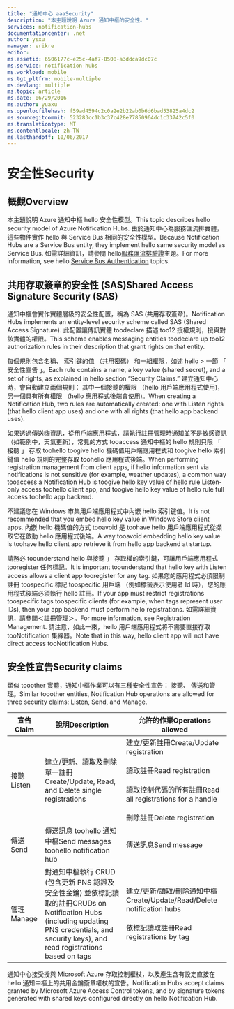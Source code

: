 ```yaml
---
title: "通知中心 aaaSecurity"
description: "本主題說明 Azure 通知中樞的安全性。"
services: notification-hubs
documentationcenter: .net
author: ysxu
manager: erikre
editor: 
ms.assetid: 6506177c-e25c-4af7-8508-a3ddca9dc07c
ms.service: notification-hubs
ms.workload: mobile
ms.tgt_pltfrm: mobile-multiple
ms.devlang: multiple
ms.topic: article
ms.date: 06/29/2016
ms.author: yuaxu
ms.openlocfilehash: f59ad4594c2c0a2e2b22ab0b6d6bad53825a4dc2
ms.sourcegitcommit: 523283cc1b3c37c428e77850964dc1c33742c5f0
ms.translationtype: MT
ms.contentlocale: zh-TW
ms.lasthandoff: 10/06/2017
---
```

# <a name="security"></a><span data-ttu-id="bb121-103">安全性</span><span class="sxs-lookup"><span data-stu-id="bb121-103">Security</span></span>
## <a name="overview"></a><span data-ttu-id="bb121-104">概觀</span><span class="sxs-lookup"><span data-stu-id="bb121-104">Overview</span></span>
<span data-ttu-id="bb121-105">本主題說明 Azure 通知中樞 hello 安全性模型。</span><span class="sxs-lookup"><span data-stu-id="bb121-105">This topic describes hello security model of Azure Notification Hubs.</span></span> <span data-ttu-id="bb121-106">由於通知中心為服務匯流排實體，這些物件實作 hello 與 Service Bus 相同的安全性模型。</span><span class="sxs-lookup"><span data-stu-id="bb121-106">Because Notification Hubs are a Service Bus entity, they implement hello same security model as Service Bus.</span></span> <span data-ttu-id="bb121-107">如需詳細資訊，請參閱 hello[服務匯流排驗證](https://msdn.microsoft.com/library/azure/dn155925.aspx)主題。</span><span class="sxs-lookup"><span data-stu-id="bb121-107">For more information, see hello [Service Bus Authentication](https://msdn.microsoft.com/library/azure/dn155925.aspx) topics.</span></span>

## <a name="shared-access-signature-security-sas"></a><span data-ttu-id="bb121-108">共用存取簽章的安全性 (SAS)</span><span class="sxs-lookup"><span data-stu-id="bb121-108">Shared Access Signature Security (SAS)</span></span>
<span data-ttu-id="bb121-109">通知中樞會實作實體層級的安全性配置，稱為 SAS (共用存取簽章)。</span><span class="sxs-lookup"><span data-stu-id="bb121-109">Notification Hubs implements an entity-level security scheme called SAS (Shared Access Signature).</span></span> <span data-ttu-id="bb121-110">此配置讓傳訊實體 toodeclare 描述 too12 授權規則，授與對該實體的權限。</span><span class="sxs-lookup"><span data-stu-id="bb121-110">This scheme enables messaging entities toodeclare up too12 authorization rules in their description that grant rights on that entity.</span></span>

<span data-ttu-id="bb121-111">每個規則包含名稱、 索引鍵的值 （共用密碼） 和一組權限，如述 hello > 一節 「 安全性宣告 」。</span><span class="sxs-lookup"><span data-stu-id="bb121-111">Each rule contains a name, a key value (shared secret), and a set of rights, as explained in hello section “Security Claims.”</span></span> <span data-ttu-id="bb121-112">建立通知中心時，會自動建立兩個規則： 其中一個接聽的權限 （hello 用戶端應用程式使用)，另一個具有所有權限 （hello 應用程式後端會使用)。</span><span class="sxs-lookup"><span data-stu-id="bb121-112">When creating a Notification Hub, two rules are automatically created: one with Listen rights (that hello client app uses) and one with all rights (that hello app backend uses).</span></span>

<span data-ttu-id="bb121-113">如果透過傳送嗨資訊，從用戶端應用程式，請執行註冊管理時通知並不是敏感資訊 （如範例中，天氣更新），常見的方式 tooaccess 通知中樞的 hello 規則只限 「 接聽 」 存取 toohello toogive hello 機碼值用戶端應用程式和 toogive hello 索引鍵值 hello 規則的完整存取 toohello 應用程式後端。</span><span class="sxs-lookup"><span data-stu-id="bb121-113">When performing registration management from client apps, if hello information sent via notifications is not sensitive (for example, weather updates), a common way tooaccess a Notification Hub is toogive hello key value of hello rule Listen-only access toohello client app, and toogive hello key value of hello rule full access toohello app backend.</span></span>

<span data-ttu-id="bb121-114">不建議您在 Windows 市集用戶端應用程式中內嵌 hello 索引鍵值。</span><span class="sxs-lookup"><span data-stu-id="bb121-114">It is not recommended that you embed hello key value in Windows Store client apps.</span></span> <span data-ttu-id="bb121-115">內嵌 hello 機碼值的方式 tooavoid 是 toohave hello 用戶端應用程式從擷取它在啟動 hello 應用程式後端。</span><span class="sxs-lookup"><span data-stu-id="bb121-115">A way tooavoid embedding hello key value is toohave hello client app retrieve it from hello app backend at startup.</span></span>

<span data-ttu-id="bb121-116">請務必 toounderstand hello 與接聽 」 存取權的索引鍵，可讓用戶端應用程式 tooregister 任何標記。</span><span class="sxs-lookup"><span data-stu-id="bb121-116">It is important toounderstand that hello key with Listen access allows a client app tooregister for any tag.</span></span> <span data-ttu-id="bb121-117">如果您的應用程式必須限制註冊 toospecific 標記 toospecific 用戶端 （例如標籤表示使用者 Id 時），您的應用程式後端必須執行 hello 註冊。</span><span class="sxs-lookup"><span data-stu-id="bb121-117">If your app must restrict registrations toospecific tags toospecific clients (for example, when tags represent user IDs), then your app backend must perform hello registrations.</span></span> <span data-ttu-id="bb121-118">如需詳細資訊，請參閱＜註冊管理＞。</span><span class="sxs-lookup"><span data-stu-id="bb121-118">For more information, see Registration Management.</span></span> <span data-ttu-id="bb121-119">請注意，如此一來，hello 用戶端應用程式將不需要直接存取 tooNotification 集線器。</span><span class="sxs-lookup"><span data-stu-id="bb121-119">Note that in this way, hello client app will not have direct access tooNotification Hubs.</span></span>

## <a name="security-claims"></a><span data-ttu-id="bb121-120">安全性宣告</span><span class="sxs-lookup"><span data-stu-id="bb121-120">Security claims</span></span>
<span data-ttu-id="bb121-121">類似 tooother 實體，通知中樞作業可以有三種安全性宣告： 接聽、 傳送和管理。</span><span class="sxs-lookup"><span data-stu-id="bb121-121">Similar tooother entities, Notification Hub operations are allowed for three security claims: Listen, Send, and Manage.</span></span>

| <span data-ttu-id="bb121-122">宣告</span><span class="sxs-lookup"><span data-stu-id="bb121-122">Claim</span></span> | <span data-ttu-id="bb121-123">說明</span><span class="sxs-lookup"><span data-stu-id="bb121-123">Description</span></span> | <span data-ttu-id="bb121-124">允許的作業</span><span class="sxs-lookup"><span data-stu-id="bb121-124">Operations allowed</span></span> |
| --- | --- | --- |
| <span data-ttu-id="bb121-125">接聽</span><span class="sxs-lookup"><span data-stu-id="bb121-125">Listen</span></span> |<span data-ttu-id="bb121-126">建立/更新、讀取及刪除單一註冊</span><span class="sxs-lookup"><span data-stu-id="bb121-126">Create/Update, Read, and Delete single registrations</span></span> |<span data-ttu-id="bb121-127">建立/更新註冊</span><span class="sxs-lookup"><span data-stu-id="bb121-127">Create/Update registration</span></span><br><br><span data-ttu-id="bb121-128">讀取註冊</span><span class="sxs-lookup"><span data-stu-id="bb121-128">Read registration</span></span><br><br><span data-ttu-id="bb121-129">讀取控制代碼的所有註冊</span><span class="sxs-lookup"><span data-stu-id="bb121-129">Read all registrations for a handle</span></span><br><br><span data-ttu-id="bb121-130">刪除註冊</span><span class="sxs-lookup"><span data-stu-id="bb121-130">Delete registration</span></span> |
| <span data-ttu-id="bb121-131">傳送</span><span class="sxs-lookup"><span data-stu-id="bb121-131">Send</span></span> |<span data-ttu-id="bb121-132">傳送訊息 toohello 通知中樞</span><span class="sxs-lookup"><span data-stu-id="bb121-132">Send messages toohello notification hub</span></span> |<span data-ttu-id="bb121-133">傳送訊息</span><span class="sxs-lookup"><span data-stu-id="bb121-133">Send message</span></span> |
| <span data-ttu-id="bb121-134">管理</span><span class="sxs-lookup"><span data-stu-id="bb121-134">Manage</span></span> |<span data-ttu-id="bb121-135">對通知中樞執行 CRUD (包含更新 PNS 認證及安全性金鑰) 並依標記讀取的註冊</span><span class="sxs-lookup"><span data-stu-id="bb121-135">CRUDs on Notification Hubs (including updating PNS credentials, and security keys), and read registrations based on tags</span></span> |<span data-ttu-id="bb121-136">建立/更新/讀取/刪除通知中樞</span><span class="sxs-lookup"><span data-stu-id="bb121-136">Create/Update/Read/Delete notification hubs</span></span><br><br><span data-ttu-id="bb121-137">依標記讀取註冊</span><span class="sxs-lookup"><span data-stu-id="bb121-137">Read registrations by tag</span></span> |

<span data-ttu-id="bb121-138">通知中心接受授與 Microsoft Azure 存取控制權杖，以及產生含有設定直接在 hello 通知中樞上的共用金鑰簽章權杖的宣告。</span><span class="sxs-lookup"><span data-stu-id="bb121-138">Notification Hubs accept claims granted by Microsoft Azure Access Control tokens, and by signature tokens generated with shared keys configured directly on hello Notification Hub.</span></span>

